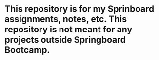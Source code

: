 # This repository is for my Sprinboard assignments, notes, etc. This repository is not meant for any projects outside Springboard Bootcamp.
